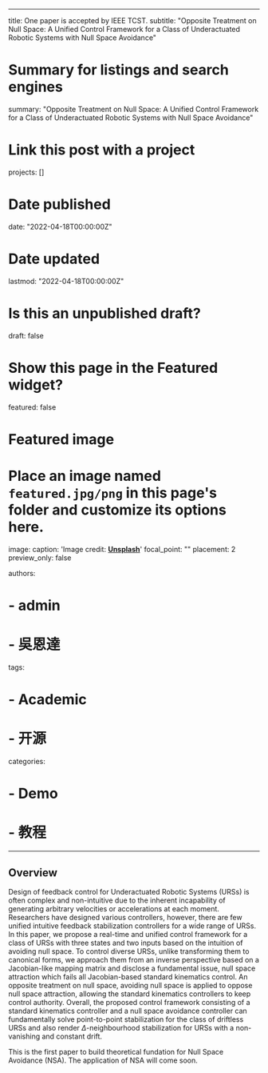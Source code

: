 
---
title: One paper is accepted by IEEE TCST. 
subtitle: "Opposite Treatment on Null Space: A Unified Control Framework for a Class of Underactuated Robotic Systems with Null Space Avoidance"

# Summary for listings and search engines
summary: "Opposite Treatment on Null Space: A Unified Control Framework for a Class of Underactuated Robotic Systems with Null Space Avoidance"

# Link this post with a project
projects: []

# Date published
date: "2022-04-18T00:00:00Z"

# Date updated
lastmod: "2022-04-18T00:00:00Z"

# Is this an unpublished draft?
draft: false

# Show this page in the Featured widget?
featured: false

# Featured image
# Place an image named `featured.jpg/png` in this page's folder and customize its options here.
image:
  caption: 'Image credit: [**Unsplash**](https://unsplash.com/photos/CpkOjOcXdUY)'
  focal_point: ""
  placement: 2
  preview_only: false

authors:
# - admin
# - 吳恩達

tags:
# - Academic
# - 开源

categories:
# - Demo
# - 教程
---

## Overview
Design of feedback control for Underactuated Robotic Systems (URSs) is often complex and non-intuitive due to the inherent incapability of generating arbitrary velocities or accelerations at each moment. Researchers have designed various controllers, however, there are few unified intuitive feedback stabilization controllers for a wide range of URSs.  In this paper, we propose a real-time and unified control framework for a class of URSs with three states and two inputs based on the intuition of avoiding null space. To control diverse URSs, unlike transforming them to canonical forms, we approach them from an inverse perspective based on a Jacobian-like mapping matrix and disclose a fundamental issue, null space attraction which fails all Jacobian-based standard kinematics control. An opposite treatment on null space, avoiding null space is applied to oppose null space attraction, allowing the standard kinematics controllers to keep control authority. 
Overall, the proposed control framework consisting of a standard kinematics controller and a null space avoidance controller can fundamentally solve point-to-point stabilization for the class of driftless URSs and also render $\Delta$-neighbourhood stabilization for URSs with a non-vanishing and constant drift.

This is the first paper to build theoretical fundation for Null Space Avoidance (NSA). The application of NSA will come soon.




